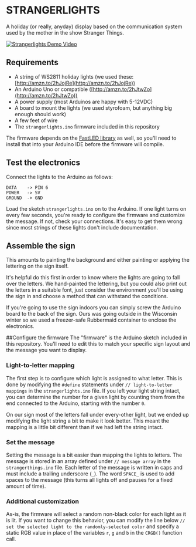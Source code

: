 # STRANGERLIGHTS
A holiday (or really, anyday) display based on the communication system used by the mother in the show Stranger Things.

[![Strangerlights Demo Video](http://img.youtube.com/vi/_ogfhmmpy8w/0.jpg)](https://youtu.be/_ogfhmmpy8w)

## Requirements
*  A string of WS2811 holiday lights (we used these: [http://amzn.to/2hJojRe](http://amzn.to/2hJojRe))
*  An Arduino Uno or compatible ([http://amzn.to/2hJtwZo](http://amzn.to/2hJtwZo))
*  A power supply (most Arduinos are happy with 5-12VDC)
*  A board to mount the lights (we used styrofoam, but anything big enough should work)
*  A few feet of wire
*  The `strangerlights.ino` firmware included in this repository

The firmware depends on the [FastLED library](https://github.com/FastLED/FastLED) as well, so you'll need to install that into your Arduino IDE before the firmware will compile.

## Test the electronics
Connect the lights to the Arduino as follows:

```
DATA    -> PIN 6
POWER   -> 5V
GROUND  -> GND
```

Load the sketch `strangerlights.ino` on to the Arduino.  If one light turns on every few seconds, you're ready to configure the firmware and customize the message.  If not, check your connections.  It's easy to get them wrong since most strings of these lights don't include documentation.

## Assemble the sign
This amounts to painting the background and either painting or applying the lettering on the sign itself.

It's helpful do this first in order to know where the lights are going to fall over the letters.  We hand-painted the lettering, but you could also print out the letters in a suitable font, just consider the environment you'll be using the sign in and choose a method that can withstand the conditions.

If you're going to use the sign indoors you can simply screw the Arduino board to the back of the sign.  Ours was going outside in the Wisconsin winter so we used a freezer-safe Rubbermaid container to enclose the electronics.

##Configure the firmware
The "firmware" is the Arduino sketch included in this repository.  You'll need to edit this to match your specific sign layout and the message you want to display.

### Light-to-letter mapping
The first step is to configure which light is assigned to what letter.  This is done by modifying the `#define` statements under `// light-to-letter mappings` in the `strangerlights.ino` file.  If you left your light string intact, you can determine the number for a given light by counting them from the end connected to the Arduino, starting with the number `0`.  

On our sign most of the letters fall under every-other light, but we ended up modifying the light string a bit to make it look better.  This meant the mapping is a little bit different than if we had left the string intact.

### Set the message
Setting the message is a bit easier than mapping the lights to letters.  The message is stored in an array defined under `// message array` in the `strangerthings.ino` file.  Each letter of the message is written in caps and must include a trailing underscore (`_`).  The word `SPACE_` is used to add spaces to the message (this turns all lights off and pauses for a fixed amount of time).

### Additional customization
As-is, the firmware will select a random non-black color for each light as it is lit.  If you want to change this behavior, you can modify the line below `// set the selected light to the randomly-selected color` and specify a static RGB value in place of the variables `r`, `g` and `b` in the `CRGB()` function call.
